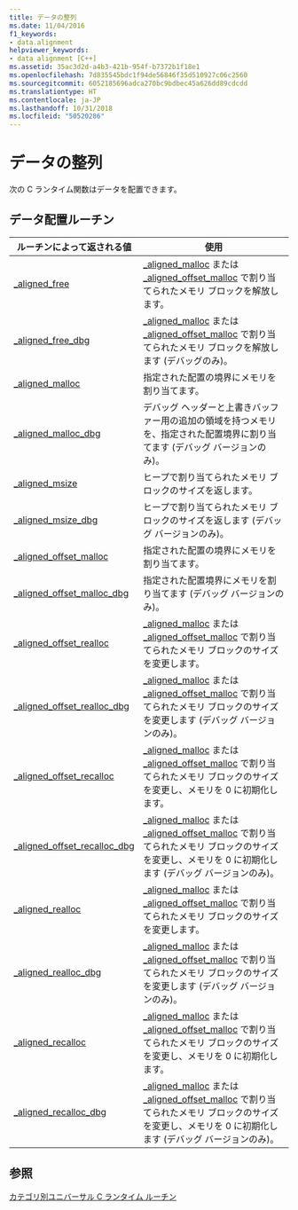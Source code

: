 ```yaml
---
title: データの整列
ms.date: 11/04/2016
f1_keywords:
- data.alignment
helpviewer_keywords:
- data alignment [C++]
ms.assetid: 35ac3d2d-a4b3-421b-954f-b7372b1f18e1
ms.openlocfilehash: 7d835545bdc1f94de56846f35d510927c06c2560
ms.sourcegitcommit: 6052185696adca270bc9bdbec45a626dd89cdcdd
ms.translationtype: HT
ms.contentlocale: ja-JP
ms.lasthandoff: 10/31/2018
ms.locfileid: "50520286"
---
```

# <a name="data-alignment"></a>データの整列

次の C ランタイム関数はデータを配置できます。

## <a name="data-alignment-routines"></a>データ配置ルーチン

|ルーチンによって返される値|使用|
|-------------|---------|
|[_aligned_free](../c-runtime-library/reference/aligned-free.md)|[_aligned_malloc](../c-runtime-library/reference/aligned-malloc.md) または [_aligned_offset_malloc](../c-runtime-library/reference/aligned-offset-malloc.md) で割り当てられたメモリ ブロックを解放します。|
|[_aligned_free_dbg](../c-runtime-library/reference/aligned-free-dbg.md)|[_aligned_malloc](../c-runtime-library/reference/aligned-malloc.md) または [_aligned_offset_malloc](../c-runtime-library/reference/aligned-offset-malloc.md) で割り当てられたメモリ ブロックを解放します (デバッグのみ)。|
|[_aligned_malloc](../c-runtime-library/reference/aligned-malloc.md)|指定された配置の境界にメモリを割り当てます。|
|[_aligned_malloc_dbg](../c-runtime-library/reference/aligned-malloc-dbg.md)|デバッグ ヘッダーと上書きバッファー用の追加の領域を持つメモリを、指定された配置境界に割り当てます (デバッグ バージョンのみ)。|
|[_aligned_msize](../c-runtime-library/reference/aligned-msize.md)|ヒープで割り当てられたメモリ ブロックのサイズを返します。|
|[_aligned_msize_dbg](../c-runtime-library/reference/aligned-msize-dbg.md)|ヒープで割り当てられたメモリ ブロックのサイズを返します (デバッグ バージョンのみ)。|
|[_aligned_offset_malloc](../c-runtime-library/reference/aligned-offset-malloc.md)|指定された配置の境界にメモリを割り当てます。|
|[_aligned_offset_malloc_dbg](../c-runtime-library/reference/aligned-offset-malloc-dbg.md)|指定された配置境界にメモリを割り当てます (デバッグ バージョンのみ)。|
|[_aligned_offset_realloc](../c-runtime-library/reference/aligned-offset-realloc.md)|[_aligned_malloc](../c-runtime-library/reference/aligned-malloc.md) または [_aligned_offset_malloc](../c-runtime-library/reference/aligned-offset-malloc.md) で割り当てられたメモリ ブロックのサイズを変更します。|
|[_aligned_offset_realloc_dbg](../c-runtime-library/reference/aligned-offset-realloc-dbg.md)|[_aligned_malloc](../c-runtime-library/reference/aligned-malloc.md) または [_aligned_offset_malloc](../c-runtime-library/reference/aligned-offset-malloc.md) で割り当てられたメモリ ブロックのサイズを変更します (デバッグ バージョンのみ)。|
|[_aligned_offset_recalloc](../c-runtime-library/reference/aligned-offset-recalloc.md)|[_aligned_malloc](../c-runtime-library/reference/aligned-malloc.md) または [_aligned_offset_malloc](../c-runtime-library/reference/aligned-offset-malloc.md) で割り当てられたメモリ ブロックのサイズを変更し、メモリを 0 に初期化します。|
|[_aligned_offset_recalloc_dbg](../c-runtime-library/reference/aligned-offset-recalloc-dbg.md)|[_aligned_malloc](../c-runtime-library/reference/aligned-malloc.md) または [_aligned_offset_malloc](../c-runtime-library/reference/aligned-offset-malloc.md) で割り当てられたメモリ ブロックのサイズを変更し、メモリを 0 に初期化します (デバッグ バージョンのみ)。|
|[_aligned_realloc](../c-runtime-library/reference/aligned-realloc.md)|[_aligned_malloc](../c-runtime-library/reference/aligned-malloc.md) または [_aligned_offset_malloc](../c-runtime-library/reference/aligned-offset-malloc.md) で割り当てられたメモリ ブロックのサイズを変更します。|
|[_aligned_realloc_dbg](../c-runtime-library/reference/aligned-realloc-dbg.md)|[_aligned_malloc](../c-runtime-library/reference/aligned-malloc.md) または [_aligned_offset_malloc](../c-runtime-library/reference/aligned-offset-malloc.md) で割り当てられたメモリ ブロックのサイズを変更します (デバッグ バージョンのみ)。|
|[_aligned_recalloc](../c-runtime-library/reference/aligned-recalloc.md)|[_aligned_malloc](../c-runtime-library/reference/aligned-malloc.md) または [_aligned_offset_malloc](../c-runtime-library/reference/aligned-offset-malloc.md) で割り当てられたメモリ ブロックのサイズを変更し、メモリを 0 に初期化します。|
|[_aligned_recalloc_dbg](../c-runtime-library/reference/aligned-recalloc-dbg.md)|[_aligned_malloc](../c-runtime-library/reference/aligned-malloc.md) または [_aligned_offset_malloc](../c-runtime-library/reference/aligned-offset-malloc.md) で割り当てられたメモリ ブロックのサイズを変更し、メモリを 0 に初期化します (デバッグ バージョンのみ)。|

## <a name="see-also"></a>参照

[カテゴリ別ユニバーサル C ランタイム ルーチン](../c-runtime-library/run-time-routines-by-category.md)<br/>